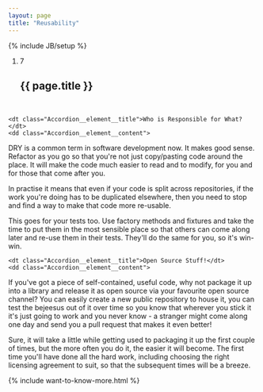 ```yaml
---
layout: page
title: "Reusability"
---
```

{% include JB/setup %}

<ol class="Ordered-list--wide">
    <li>
        <div class="Ordered-list--context Ordered-list--no-number">
            <span class="Ordered-list--number">7</span>
            <div>
                <h2 class="List-item__heading">{{ page.title }}</h2>
<div class="List-item__body">&nbsp;</div>
            </div>
        </div>
    </li>
</ol>

<dl class="Accordion--top">

    <dt class="Accordion__element__title">Who is Responsible for What?</dt>
    <dd class="Accordion__element__content">
<div markdown="1">
DRY is a common term in software development now.  It makes good sense.  Refactor as you go so that you're not just copy/pasting code around the place.  It will make the code much easier to read and to modify, for you and for those that come after you.

In practise it means that even if your code is split across repositories, if the work you're doing has to be duplicated elsewhere, then you need to stop and find a way to make that code more re-usable.

This goes for your tests too.  Use factory methods and fixtures and take the time to put them in the most sensible place so that others can come along later and re-use them in their tests.  They'll do the same for you, so it's win-win.
</div>
    </dd>

    <dt class="Accordion__element__title">Open Source Stuff!</dt>
    <dd class="Accordion__element__content">
<div markdown="1">

If you've got a piece of self-contained, useful code, why not package it up into a library and release it as open source via your favourite open source channel?  You can easily create a new public repository to house it, you can test the bejeesus out of it over time so you know that wherever you stick it it's just going to work and you never know - a stranger might come along one day and send you a pull request that makes it even better!

Sure, it will take a little while getting used to packaging it up the first couple of times, but the more often you do it, the easier it will become.  The first time you'll have done all the hard work, including choosing the right licensing agreement to suit, so that the subsequent times will be a breeze.
</div>
    </dd>
</dl>

{% include want-to-know-more.html %}
